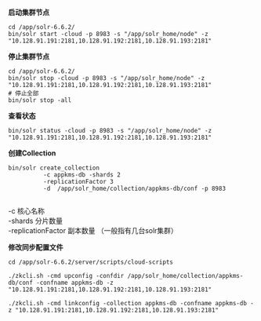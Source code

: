 **启动集群节点**
```
cd /app/solr-6.6.2/
bin/solr start -cloud -p 8983 -s "/app/solr_home/node" -z "10.128.91.191:2181,10.128.91.192:2181,10.128.91.193:2181"
```
**停止集群节点**
```
cd /app/solr-6.6.2/
bin/solr stop -cloud -p 8983 -s "/app/solr_home/node" -z "10.128.91.191:2181,10.128.91.192:2181,10.128.91.193:2181"
# 停止全部
bin/solr stop -all
```
**查看状态**
```
bin/solr status -cloud -p 8983 -s "/app/solr_home/node" -z "10.128.91.191:2181,10.128.91.192:2181,10.128.91.193:2181"
```
**创建Collection**
```
bin/solr create_collection 
          -c appkms-db -shards 2 
          -replicationFactor 3 
          -d  /app/solr_home/collection/appkms-db/conf -p 8983
          
```
 -c 核心名称<br/>
-shards 分片数量<br/>
-replicationFactor 副本数量 （一般指有几台solr集群）


**修改同步配置文件**

```shell
cd /app/solr-6.6.2/server/scripts/cloud-scripts

./zkcli.sh -cmd upconfig -confdir /app/solr_home/collection/appkms-db/conf -confname appkms-db -z "10.128.91.191:2181,10.128.91.192:2181,10.128.91.193:2181"

./zkcli.sh -cmd linkconfig -collection appkms-db -confname appkms-db -z "10.128.91.191:2181,10.128.91.192:2181,10.128.91.193:2181"
```
